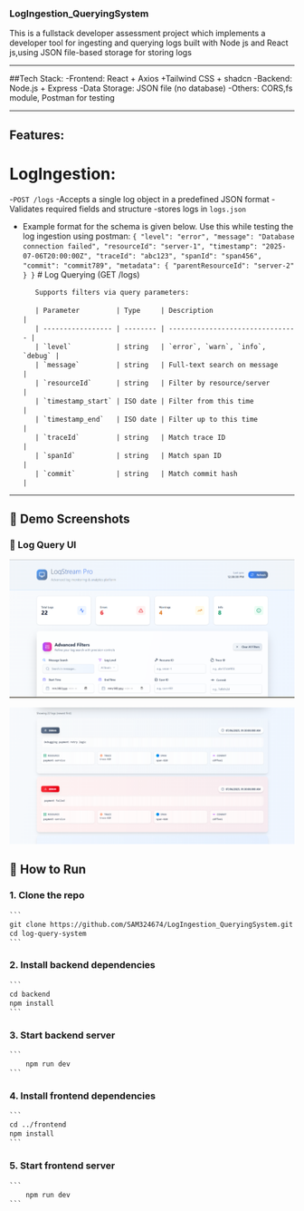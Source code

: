 ### LogIngestion_QueryingSystem
This is a fullstack developer assessment project which implements a developer tool for ingesting and querying logs built with Node js and React js,using JSON file-based storage for storing logs

---
##Tech Stack:
-Frontend: React + Axios +Tailwind CSS + shadcn
-Backend: Node.js + Express
-Data Storage: JSON file (no database)
-Others: CORS,fs module, Postman for testing

-----
## Features:

   # LogIngestion:
   -`POST /logs`
   -Accepts a single log object in a predefined JSON format
   -Validates required fields and structure
   -stores logs in `logs.json`
   - Example format for the schema is given below. Use this while testing the log ingestion using postman:
            ```{
                        "level": "error",
                        "message": "Database connection failed",
                        "resourceId": "server-1",
                        "timestamp": "2025-07-06T20:00:00Z",
                        "traceId": "abc123",
                        "spanId": "span456",
                        "commit": "commit789",
                        "metadata": {
                            "parentResourceId": "server-2"
                        }
            }```
    #  Log Querying (GET /logs)

            Supports filters via query parameters:

            | Parameter         | Type     | Description                      |
            | ----------------- | -------- | -------------------------------- |
            | `level`           | string   | `error`, `warn`, `info`, `debug` |
            | `message`         | string   | Full-text search on message      |
            | `resourceId`      | string   | Filter by resource/server        |
            | `timestamp_start` | ISO date | Filter from this time            |
            | `timestamp_end`   | ISO date | Filter up to this time           |
            | `traceId`         | string   | Match trace ID                   |
            | `spanId`          | string   | Match span ID                    |
            | `commit`          | string   | Match commit hash                |

---
## 📸 Demo Screenshots

### 🧾 Log Query UI

![Query UI](<Screenshot 2025-07-07 124919.png>)


![Log List](image.png)

## 🧪 How to Run

### 1. Clone the repo

    ``` 
    git clone https://github.com/SAM324674/LogIngestion_QueryingSystem.git
    cd log-query-system
    ```

### 2.  Install backend dependencies
    ``` 
    cd backend
    npm install
    ```
### 3. Start backend server
    ```
        npm run dev
    ```
### 4. Install frontend dependencies
    ```
    cd ../frontend
    npm install
    ```
### 5. Start frontend server
    ```
        npm run dev 
    ```
